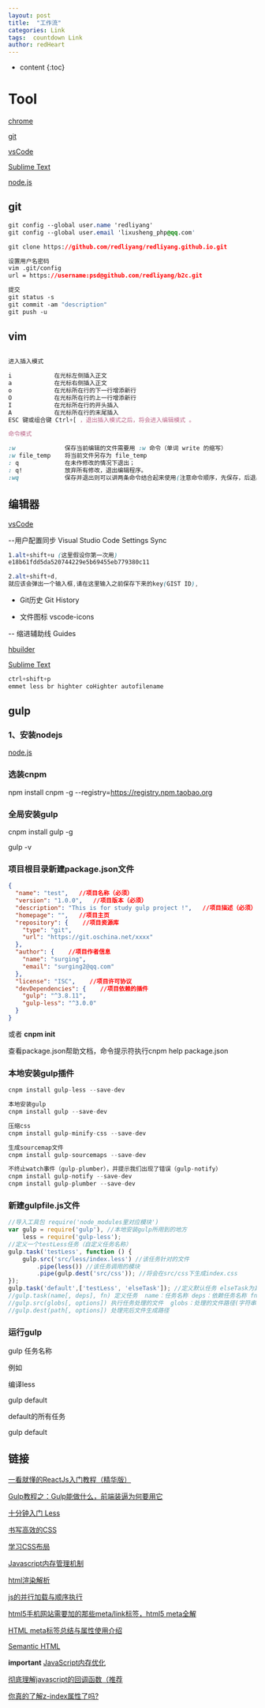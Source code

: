```yaml
---
layout: post
title:  "工作流"
categories: Link
tags:  countdown Link
author: redHeart
---
```


* content
{:toc}

# Tool

[chrome](http://www.baidu.com/link?url=uJ_HwhMHYHpVzdmcSw6CYH6BZi9jg4fOLvBbTyDe51uCScUsZwxTOoEuFmTsJkpPt_QoCiTKw_LskQ84tx7z-vpeVMKOYAEY4lILb1NSBhy&wd=&eqid=baa3e89e0003d28f000000035a181670)

[git](https://npm.taobao.org/mirrors/git-for-windows/v2.14.3.windows.1/Git-2.14.3-64-bit.exe)

[vsCode](https://code.visualstudio.com/docs/?dv=win)

[Sublime Text](https://www.sublimetext.com/)

[node.js](http://nodejs.cn/download/)

## git

```css
git config --global user.name 'redliyang'
git config --global user.email 'lixusheng_php@qq.com'

git clone https://github.com/redliyang/redliyang.github.io.git

设置用户名密码
vim .git/config
url = https://username:psd@github.com/redliyang/b2c.git

提交
git status -s
git commit -am "description"
git push -u

```

## vim

```css

进入插入模式

i            在光标左侧插入正文
a            在光标右侧插入正文
o            在光标所在行的下一行增添新行
O            在光标所在行的上一行增添新行
I            在光标所在行的开头插入
A            在光标所在行的末尾插入
ESC 键或组合键 Ctrl+[ ，退出插入模式之后，将会进入编辑模式 。

命令模式

:w              保存当前编辑的文件需要用 :w 命令（单词 write 的缩写）
:w file_temp    将当前文件另存为 file_temp
: q             在未作修改的情况下退出；
: q!            放弃所有修改，退出编辑程序。
:wq             保存并退出则可以讲两条命令结合起来使用(注意命令顺序，先保存，后退出)

```

## 编辑器

[vsCode](https://code.visualstudio.com/docs/?dv=win)

--用户配置同步 Visual Studio Code Settings Sync

```css
1.alt+shift+u (这里假设你第一次用)
e18b61fdd5da520744229e5b69455eb779380c11

2.alt+shift+d,
就应该会弹出一个输入框,请在这里输入之前保存下来的key(GIST ID),
```

- Git历史 Git History

- 文件图标 vscode-icons

-- 缩进辅助线 Guides

[hbuilder](http://www.dcloud.io/)

[Sublime Text](https://www.sublimetext.com/)

```css
ctrl+shift+p
emmet less br highter coHighter autofilename
```

## gulp

### 1、安装nodejs

[node.js](http://nodejs.cn/download/)

### 选装cnpm

npm install cnpm -g --registry=https://registry.npm.taobao.org

### 全局安装gulp

cnpm install gulp -g

gulp -v

### 项目根目录新建package.json文件

```json
{
  "name": "test",   //项目名称（必须）
  "version": "1.0.0",   //项目版本（必须）
  "description": "This is for study gulp project !",   //项目描述（必须）
  "homepage": "",   //项目主页
  "repository": {    //项目资源库
    "type": "git",
    "url": "https://git.oschina.net/xxxx"
  },
  "author": {    //项目作者信息
    "name": "surging",
    "email": "surging2@qq.com"
  },
  "license": "ISC",    //项目许可协议
  "devDependencies": {    //项目依赖的插件
    "gulp": "^3.8.11",
    "gulp-less": "^3.0.0"
  }
}
```

或者  **cnpm init**

查看package.json帮助文档，命令提示符执行cnpm help package.json

### 本地安装gulp插件

```js
cnpm install gulp-less --save-dev

本地安装gulp
cnpm install gulp --save-dev

压缩css
cnpm install gulp-minify-css --save-dev

生成sourcemap文件
cnpm install gulp-sourcemaps --save-dev

不终止watch事件（gulp-plumber），并提示我们出现了错误（gulp-notify）
cnpm install gulp-notify --save-dev
cnpm install gulp-plumber --save-dev
```

### 新建gulpfile.js文件

```js
//导入工具包 require('node_modules里对应模块')
var gulp = require('gulp'), //本地安装gulp所用到的地方
    less = require('gulp-less');
//定义一个testLess任务（自定义任务名称）
gulp.task('testLess', function () {
    gulp.src('src/less/index.less') //该任务针对的文件
        .pipe(less()) //该任务调用的模块
        .pipe(gulp.dest('src/css')); //将会在src/css下生成index.css
});
gulp.task('default',['testLess', 'elseTask']); //定义默认任务 elseTask为其他任务，该示例没有定义elseTask任务
//gulp.task(name[, deps], fn) 定义任务  name：任务名称 deps：依赖任务名称 fn：回调函数
//gulp.src(globs[, options]) 执行任务处理的文件  globs：处理的文件路径(字符串或者字符串数组) 
//gulp.dest(path[, options]) 处理完后文件生成路径

```

### 运行gulp

gulp 任务名称

例如

编译less

gulp default

default的所有任务

gulp default

## 链接

[一看就懂的ReactJs入门教程（精华版）](http://www.cocoachina.com/webapp/20150721/12692.html)

[Gulp教程之：Gulp能做什么，前端装逼为何要用它](http://blog.csdn.net/xllily_11/article/details/51320002)

[十分钟入门 Less](http://www.jianshu.com/p/c676041f387e)

[书写高效的CSS](http://blog.csdn.net/sibang/article/details/38732451)

[学习CSS布局](http://zh.learnlayout.com/toc.html)

[Javascript内存管理机制](https://www.cnblogs.com/zhutty/p/5341572.html)

[html渲染解析](https://zhuanlan.zhihu.com/p/26105913?group_id=831106735610662912)

[js的并行加载与顺序执行](http://www.15yan.com/story/a6fdSDK17In/)

[html5手机网站需要加的那些meta/link标签，html5 meta全解](http://blog.csdn.net/kongjiea/article/details/17092413)

[HTML meta标签总结与属性使用介绍](https://segmentfault.com/a/1190000004279791)

[Semantic HTML](http://justineo.github.io/slideshows/semantic-html/#/)

**important**
[JavaScript内存优化](https://www.cnblogs.com/mliudong/p/3635294.html)

[彻底理解javascript的回调函数（推荐](https://www.cnblogs.com/moltboy/archive/2013/04/24/3040213.html)

[你真的了解z-index属性了吗?](http://blog.csdn.net/baidu_24024601/article/details/52297869?locationNum=1&fps=1)